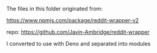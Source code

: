 The files in this folder originated from:

https://www.npmjs.com/package/reddit-wrapper-v2 

repo: https://github.com/Javin-Ambridge/reddit-wrapper

I converted to use with Deno and separated into modules
